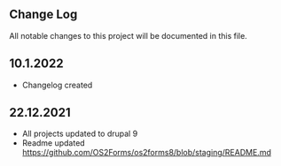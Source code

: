 ## Change Log

All notable changes to this project will be documented in this file.

## 10.1.2022

* Changelog created

## 22.12.2021 
* All projects updated to drupal 9 
* Readme updated https://github.com/OS2Forms/os2forms8/blob/staging/README.md
 

